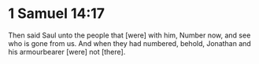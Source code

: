 # 1 Samuel 14:17

Then said Saul unto the people that [were] with him, Number now, and see who is gone from us. And when they had numbered, behold, Jonathan and his armourbearer [were] not [there].